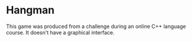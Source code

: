 # Hangman
This game was produced from a challenge during an online C++ language course. It doesn't have a graphical interface.
